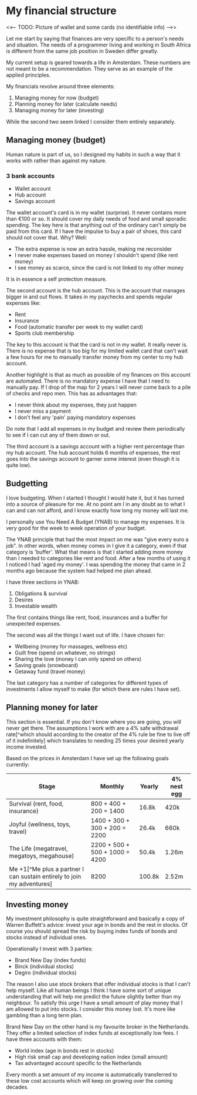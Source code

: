 # My financial structure

<<-- TODO: Picture of wallet and some cards (no identifiable info) -->>

Let me start by saying that finances are very specific to a person's needs and situation. The needs of a programmer living and working in South Africa is different from the same job position in Sweden differ greatly.

My current setup is geared towards a life in Amsterdam. These numbers are not meant to be a recommendation. They serve as an example of the applied principles.

My financials revolve around three elements:

1. Managing money for now (budget)
2. Planning money for later (calculate needs)
3. Managing money for later (investing)

While the second two seem linked I consider them entirely separately.

## Managing money (budget)

Human nature is part of us, so I designed my habits in such a way that it works with rather than against my nature.

### 3 bank accounts

- Wallet account
- Hub account
- Savings account

The wallet account's card is in my wallet (surprise). It never contains more than €100 or so. It should cover my daily needs of food and small sporadic spending. The key here is that anything out of the ordinary can't simply be paid from this card. If I have the impulse to buy a pair of shoes, this card should not cover that. Why? Well:

- The extra expense is now an extra hassle, making me reconsider
- I never make expenses based on money I shouldn't spend (like rent money)
- I see money as scarce, since the card is not linked to my other money

It is in essence a self protection measure.

The second account is the hub account. This is the account that manages bigger in and out flows. It takes in my paychecks and spends regular expenses like:

- Rent
- Insurance
- Food (automatic transfer per week to my wallet card)
- Sports club membership

The key to this account is that the card is not in my wallet. It really never is. There is no expense that is too big for my limited wallet card that can't wait a few hours for me to manually transfer money from my center to my hub account.

Another highlight is that as much as possible of my finances on this account are automated. There is no mandatory expense I have that I need to manually pay. If I drop of the map for 2 years I will never come back to a pile of checks and repo men. This has as advantages that:

- I never think about my expenses, they just happen
- I never miss a payment
- I don't feel any 'pain' paying mandatory expenses

Do note that I add all expenses in my budget and review them periodically to see if I can cut any of them down or out.

The third account is a savings account with a higher rent percentage than my hub account. The hub account holds 6 months of expenses, the rest goes into the savings account to garner some interest (even though it is quite low).

## Budgetting

I love budgeting. When I started I thought I would hate it, but it has turned into a source of pleasure for me. At no point am I in any doubt as to what I can and can not afford, and I know exactly how long my money will last me.

I personally use You Need A Budget (YNAB) to manage my expenses. It is very good for the week to week operation of your budget.

The YNAB principle that had the most impact on me was "give every euro a job". In other words, when money comes in I give it a category, even if that category is 'buffer'. What that means is that I started adding more money than I needed to categories like rent and food. After a few months of using it I noticed I had 'aged my money'. I was spending the money that came in 2 months ago because the system had helped me plan ahead.

I have three sections in YNAB:

1. Obligations & survival
2. Desires
3. Investable wealth

The first contains things like rent, food, insurances and a buffer for unexpected expenses.

The second was all the things I want out of life. I have chosen for:

- Wellbeing (money for massages, wellness etc)
- Guilt free (spend on whatever, no strings)
- Sharing the love (money I can only spend on others)
- Saving goals (snowboard)
- Getaway fund (travel money)

The last category has a number of categories for different types of investments I allow myself to make (for which there are rules I have set).

## Planning money for later

This section is essential. If you don't know where you are going, you will never get there. The assumptions I work with are a 4% safe withdrawal rate[^which should according to the creator of the 4% rule be fine to live off of it indefinitely] which translates to needing 25 times your desired yearly income invested. 

Based on the prices in Amsterdam I have set up the following goals currently:

| **Stage** | **Monthly** | **Yearly** | **4% nest egg** |
| --------- | ----------- | ---------- | ----------------- |
| Survival (rent, food, insurance) | 800 + 400 + 200 = 1400 | 16.8k | 420k |
| Joyful (wellness, toys, travel) | 1400 + 300 + 300 + 200 = 2200 | 26.4k | 660k |
| The Life (megatravel, megatoys, megahouse) | 2200 + 500 + 500 + 1000 = 4200 | 50.4k | 1.26m |
| Me +1[^Me plus a partner I can sustain entirely to join my adventures] | 8200 | 100.8k | 2.52m |

## Investing money

My investment philosophy is quite straightforward and basically a copy of Warren Buffett's advice: invest your age in bonds and the rest in stocks. Of course you should spread the risk by buying index funds of bonds and stocks instead of individual ones.

Operationally I invest with 3 parties:

- Brand New Day (index funds)
- Binck (individual stocks)
- Degiro (individual stocks)

The reason I also use stock brokers that offer individual stocks is that I can't help myself. Like all human beings I think I have some sort of unique understanding that will help me predict the future slightly better than my neighbour. To satisfy this urge I have a small amount of play money that I am allowed to put into stocks. I consider this money lost. It's more like gambling than a long term plan.

Brand New Day on the other hand is my favourite broker in the Netherlands. They offer a limited selection of index funds at exceptionally low fees. I have three accounts with them:

- World index (age in bonds rest in stocks)
- High risk small cap and developing nation index (small amount)
- Tax advantaged account specific to the Netherlands

Every month a set amount of my income is automatically transferred to these low cost accounts which will keep on growing over the coming decades.


